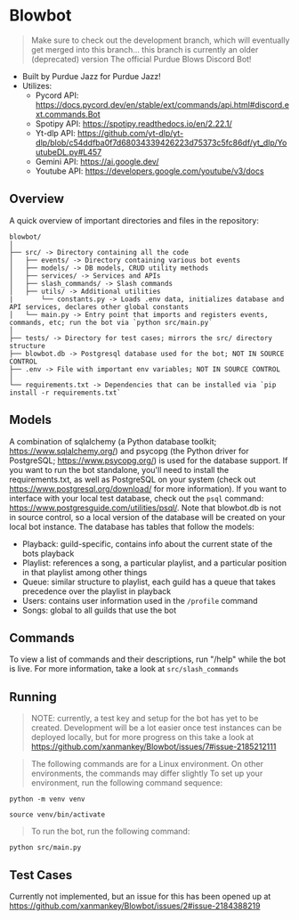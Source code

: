 # Blowbot
> Make sure to check out the development branch, which will eventually get merged into this branch... this branch is currently an older (deprecated) version
The official Purdue Blows Discord Bot! 
- Built by Purdue Jazz for Purdue Jazz!
- Utilizes: 
  - Pycord API: https://docs.pycord.dev/en/stable/ext/commands/api.html#discord.ext.commands.Bot
  - Spotipy API: https://spotipy.readthedocs.io/en/2.22.1/
  - Yt-dlp API: https://github.com/yt-dlp/yt-dlp/blob/c54ddfba0f7d68034339426223d75373c5fc86df/yt_dlp/YoutubeDL.py#L457
  - Gemini API: https://ai.google.dev/
  - Youtube API: https://developers.google.com/youtube/v3/docs
 
## Overview
A quick overview of important directories and files in the repository:
```
blowbot/
│
├── src/ -> Directory containing all the code
│   ├── events/ -> Directory containing various bot events
│   ├── models/ -> DB models, CRUD utility methods
│   ├── services/ -> Services and APIs
│   ├── slash_commands/ -> Slash commands
│   ├── utils/ -> Additional utilities
|       └── constants.py -> Loads .env data, initializes database and API services, declares other global constants 
│   └── main.py -> Entry point that imports and registers events, commands, etc; run the bot via `python src/main.py`
│
├── tests/ -> Directory for test cases; mirrors the src/ directory structure
├── blowbot.db -> Postgresql database used for the bot; NOT IN SOURCE CONTROL
├── .env -> File with important env variables; NOT IN SOURCE CONTROL
│
└── requirements.txt -> Dependencies that can be installed via `pip install -r requirements.txt` 
```

## Models
A combination of sqlalchemy (a Python database toolkit; https://www.sqlalchemy.org/) and psycopg (the Python driver for PostgreSQL; https://www.psycopg.org/) is used for the database support. If you want to run the bot standalone, you'll need to install the requirements.txt, as well as PostgreSQL on your system (check out https://www.postgresql.org/download/ for more information). If you want to interface with your local test database, check out the `psql` command: https://www.postgresguide.com/utilities/psql/. Note that blowbot.db is not in source control, so a local version of the database will be created on your local bot instance. The database has tables that follow the models:
- Playback: guild-specific, contains info about the current state of the bots playback
- Playlist: references a song, a particular playlist, and a particular position in that playlist among other things 
- Queue: similar structure to playlist, each guild has a queue that takes precedence over the playlist in playback
- Users: contains user information used in the `/profile` command
- Songs: global to all guilds that use the bot

## Commands
To view a list of commands and their descriptions, run "/help" while the bot is live. For more information, take a look at `src/slash_commands`

## Running
> NOTE: currently, a test key and setup for the bot has yet to be created. Development will be a lot easier once test instances can be deployed locally, but for more progress on this take a look at https://github.com/xanmankey/Blowbot/issues/7#issue-2185212111

> The following commands are for a Linux environment. On other environments, the commands may differ slightly
To set up your environment, run the following command sequence:

```python -m venv venv```

```source venv/bin/activate```

> To run the bot, run the following command:

```python src/main.py```

## Test Cases
Currently not implemented, but an issue for this has been opened up at https://github.com/xanmankey/Blowbot/issues/2#issue-2184388219
